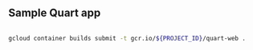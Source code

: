 ## Sample Quart app



```bash

gcloud container builds submit -t gcr.io/${PROJECT_ID}/quart-web .

```